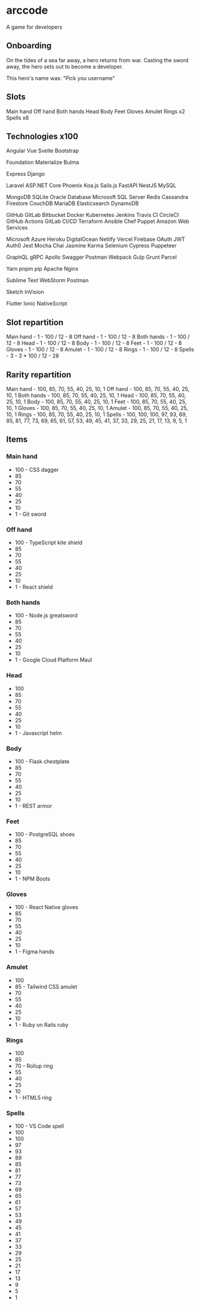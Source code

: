 # arccode

A game for developers

## Onboarding

On the tides of a sea far away, a hero returns from war.
Casting the sword away, the hero sets out to become a developer.

This hero's name was: "Pick you username"

## Slots

Main hand
Off hand
Both hands
Head
Body
Feet
Gloves
Amulet
Rings x2
Spells x6

## Technologies x100

<!-- HTML5 -->
<!-- CSS -->
<!-- JavaScript -->
<!-- TypeScript -->
<!-- React -->
Angular
Vue
Svelte
Bootstrap
<!-- Tailwind CSS -->
Foundation
Materialize
Bulma
<!-- Node -->
Express
Django
<!-- Flask -->
<!-- Ruby on Rails -->
Laravel
ASP.NET Core
Phoenix
Koa.js
Sails.js
FastAPI
NestJS
MySQL
<!-- PostgreSQL -->
MongoDB
SQLite
Oracle Database
Microsoft SQL Server
Redis
Cassandra
Firestore
CouchDB
MariaDB
Elasticsearch
DynamoDB
<!-- Git -->
GitHub
GitLab
Bitbucket
Docker
Kubernetes
Jenkins
Travis CI
CircleCI
GitHub Actions
GitLab CI/CD
Terraform
Ansible
Chef
Puppet
Amazon Web Services
<!-- Google Cloud Platform -->
Microsoft Azure
Heroku
DigitalOcean
Netlify
Vercel
Firebase
OAuth
JWT
Auth0
Jest
Mocha
Chai
Jasmine
Karma
Selenium
Cypress
Puppeteer
<!-- REST -->
GraphQL
gRPC
Apollo
Swagger
Postman
Webpack
Gulp
Grunt
Parcel
<!-- Rollup -->
<!-- npm -->
Yarn
pnpm
pip
Apache
Nginx
<!-- VS Code -->
Sublime Text
WebStorm
Postman
<!-- Figma -->
Sketch
InVision
<!-- React Native -->
Flutter
Ionic
NativeScript

## Slot repartition

Main hand - 1 - 100 / 12 - 8
Off hand - 1 - 100 / 12 - 8
Both hands - 1 - 100 / 12 - 8
Head - 1 - 100 / 12 - 8
Body - 1 - 100 / 12 - 8
Feet - 1 - 100 / 12 - 8
Gloves - 1 - 100 / 12 - 8
Amulet - 1 - 100 / 12 - 8
Rings - 1 - 100 / 12 - 8
Spells - 3 - 3 * 100 / 12 - 28

## Rarity repartition

Main hand - 100, 85, 70, 55, 40, 25, 10, 1
Off hand - 100, 85, 70, 55, 40, 25, 10, 1
Both hands - 100, 85, 70, 55, 40, 25, 10, 1
Head - 100, 85, 70, 55, 40, 25, 10, 1
Body - 100, 85, 70, 55, 40, 25, 10, 1
Feet - 100, 85, 70, 55, 40, 25, 10, 1
Gloves - 100, 85, 70, 55, 40, 25, 10, 1
Amulet - 100, 85, 70, 55, 40, 25, 10, 1
Rings - 100, 85, 70, 55, 40, 25, 10, 1
Spells - 100, 100, 100, 97, 93, 89, 85, 81, 77, 73, 69, 65, 61, 57, 53, 49, 45, 41, 37, 33, 29, 25, 21, 17, 13, 9, 5, 1

## Items

### Main hand
- 100 - CSS dagger
- 85
- 70
- 55
- 40
- 25
- 10
- 1 - Git sword
### Off hand
- 100 - TypeScript kite shield
- 85
- 70
- 55
- 40
- 25
- 10
- 1 - React shield
### Both hands
- 100 - Node.js greatsword
- 85
- 70
- 55
- 40
- 25
- 10
- 1 - Google Cloud Platform Maul
### Head
- 100
- 85
- 70
- 55
- 40
- 25
- 10
- 1 - Javascript helm
### Body
- 100 - Flask chestplate
- 85
- 70
- 55
- 40
- 25
- 10
- 1 - REST armor
### Feet
- 100 - PostgreSQL shoes
- 85
- 70
- 55
- 40
- 25
- 10
- 1 - NPM Boots
### Gloves
- 100 - React Native gloves
- 85
- 70
- 55
- 40
- 25
- 10
- 1 - Figma hands
### Amulet
- 100
- 85 - Tailwind CSS amulet
- 70
- 55
- 40
- 25
- 10
- 1 - Ruby on Rails ruby
### Rings
- 100
- 85
- 70 - Rollup ring
- 55
- 40
- 25
- 10
- 1 - HTML5 ring
### Spells
- 100 - VS Code spell
- 100
- 100
- 97
- 93
- 89
- 85
- 81
- 77
- 73
- 69
- 65
- 61
- 57
- 53
- 49
- 45
- 41
- 37
- 33
- 29
- 25
- 21
- 17
- 13
- 9
- 5
- 1
